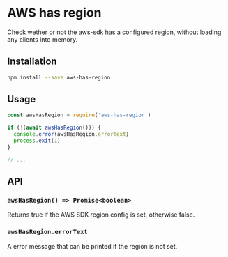# AWS has region

Check wether or not the aws-sdk has a configured region, without loading any clients into memory.

## Installation

```sh
npm install --save aws-has-region
```

## Usage

```js
const awsHasRegion = require('aws-has-region')

if (!(await awsHasRegion())) {
  console.error(awsHasRegion.errorText)
  process.exit(1)
}

// ...
```

## API

### `awsHasRegion() => Promise<boolean>`

Returns true if the AWS SDK region config is set, otherwise false.

### `awsHasRegion.errorText`

A error message that can be printed if the region is not set.

